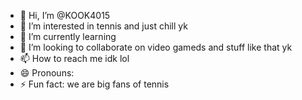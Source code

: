 - 👋 Hi, I’m @KOOK4015
- 👀 I’m interested in tennis and just chill yk
- 🌱 I’m currently learning 
- 💞️ I’m looking to collaborate on video gameds and stuff like that yk 
- 📫 How to reach me idk lol 
- 😄 Pronouns: 
- ⚡ Fun fact: we are big fans of tennis 

<!---
KOOK4015/KOOK4015 is a ✨ special ✨ repository because its `README.md` (this file) appears on your GitHub profile.
You can click the Preview link to take a look at your changes.
--->
